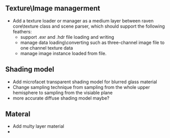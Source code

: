 ## Texture\Image managerment 
 - Add a texture loader or manager as a medium layer between raven core\texture class and scene parser, which should support the following feathers:
   - support .exr and .hdr file loading and writing
   - manage data loading\converting such as three-channel image file to one channel texture data
   - manage image instance loaded from file.
## Shading model
- Add microfacet transparent shading model for blurred glass material 
- Change sampling technique from sampling from the whole upper hemisphere to sampling from the visiable plane
- more accurate diffuse shading model maybe?
## Materal 
- Add multy layer material
- 
